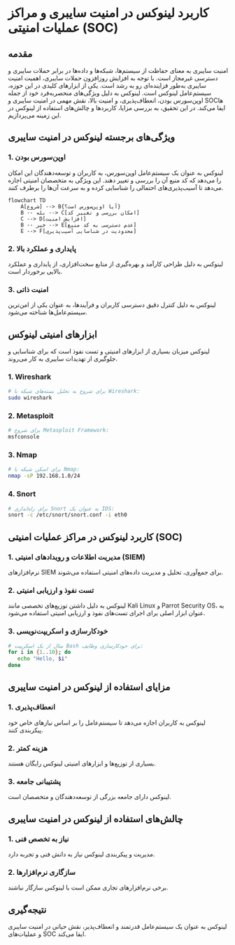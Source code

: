 
# کاربرد لینوکس در امنیت سایبری و مراکز عملیات امنیتی (SOC)

## مقدمه

امنیت سایبری به معنای حفاظت از سیستم‌ها، شبکه‌ها و داده‌ها در برابر حملات سایبری و دسترسی غیرمجاز است. با توجه به افزایش روزافزون حملات سایبری، اهمیت امنیت سایبری به‌طور فزاینده‌ای رو به رشد است. یکی از ابزارهای کلیدی در این حوزه، سیستم‌عامل لینوکس است. لینوکس به دلیل ویژگی‌های منحصربه‌فرد خود از جمله اوپن‌سورس بودن، انعطاف‌پذیری، و امنیت بالا، نقش مهمی در امنیت سایبری و SOCها ایفا می‌کند. در این تحقیق، به بررسی مزایا، کاربردها و چالش‌های استفاده از لینوکس در این زمینه می‌پردازیم.

## ویژگی‌های برجسته لینوکس در امنیت سایبری

### 1. اوپن‌سورس بودن

لینوکس به عنوان یک سیستم‌عامل اوپن‌سورس، به کاربران و توسعه‌دهندگان این امکان را می‌دهد که کد منبع آن را بررسی و تغییر دهند. این ویژگی به متخصصان امنیتی اجازه می‌دهد تا آسیب‌پذیری‌های احتمالی را شناسایی کرده و به سرعت آن‌ها را برطرف کنند.

```mermaid
flowchart TD
    A[شروع] --> B{آیا اوپن‌سورس است؟}
    B -- بله --> C[امکان بررسی و تغییر کد]
    C --> D[افزایش امنیت]
    B -- خیر --> E[عدم دسترسی به کد منبع]
    E --> F[محدودیت در شناسایی آسیب‌پذیری]
```

### 2. پایداری و عملکرد بالا

لینوکس به دلیل طراحی کارآمد و بهره‌گیری از منابع سخت‌افزاری، از پایداری و عملکرد بالایی برخوردار است.

### 3. امنیت ذاتی

لینوکس به دلیل کنترل دقیق دسترسی کاربران و فرآیندها، به عنوان یکی از امن‌ترین سیستم‌عامل‌ها شناخته می‌شود.

## ابزارهای امنیتی لینوکس

لینوکس میزبان بسیاری از ابزارهای امنیتی و تست نفوذ است که برای شناسایی و جلوگیری از تهدیدات سایبری به کار می‌روند.

### 1. Wireshark

```bash
# برای شروع به تحلیل بسته‌های شبکه با Wireshark:
sudo wireshark
```

### 2. Metasploit

```bash
# برای شروع Metasploit Framework:
msfconsole
```

### 3. Nmap

```bash
# برای اسکن شبکه با Nmap:
nmap -sP 192.168.1.0/24
```

### 4. Snort

```bash
# برای راه‌اندازی Snort به عنوان یک IDS:
snort -c /etc/snort/snort.conf -i eth0
```

## کاربرد لینوکس در مراکز عملیات امنیتی (SOC)

### 1. مدیریت اطلاعات و رویدادهای امنیتی (SIEM)

نرم‌افزارهای SIEM برای جمع‌آوری، تحلیل و مدیریت داده‌های امنیتی استفاده می‌شوند.

### 2. تست نفوذ و ارزیابی امنیتی

لینوکس به دلیل داشتن توزیع‌های تخصصی مانند Kali Linux و Parrot Security OS، به عنوان ابزار اصلی برای اجرای تست‌های نفوذ و ارزیابی امنیتی استفاده می‌شود.

### 3. خودکارسازی و اسکریپت‌نویسی

```bash
# مثال از یک اسکریپت Bash برای خودکارسازی وظایف:
for i in {1..10}; do
   echo "Hello, $i"
done
```

## مزایای استفاده از لینوکس در امنیت سایبری

### 1. انعطاف‌پذیری

لینوکس به کاربران اجازه می‌دهد تا سیستم‌عامل را بر اساس نیازهای خاص خود پیکربندی کنند.

### 2. هزینه کمتر

بسیاری از توزیع‌ها و ابزارهای امنیتی لینوکس رایگان هستند.

### 3. پشتیبانی جامعه

لینوکس دارای جامعه بزرگی از توسعه‌دهندگان و متخصصان است.

## چالش‌های استفاده از لینوکس در امنیت سایبری

### 1. نیاز به تخصص فنی

مدیریت و پیکربندی لینوکس نیاز به دانش فنی و تجربه دارد.

### 2. سازگاری نرم‌افزارها

برخی نرم‌افزارهای تجاری ممکن است با لینوکس سازگار نباشند.

## نتیجه‌گیری

لینوکس به عنوان یک سیستم‌عامل قدرتمند و انعطاف‌پذیر، نقش حیاتی در امنیت سایبری و عملیات‌های SOC ایفا می‌کند.
